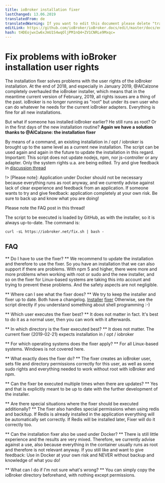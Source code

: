 ```yaml
---
title: ioBroker installation fixer
lastChanged: 13.06.2019
translatedFrom: de
translatedWarning: If you want to edit this document please delete "translatedFrom" field, elsewise this document will be translated automatically again
editLink: https://github.com/ioBroker/ioBroker.docs/edit/master/docs/en/trouble/install_fixer.md
hash: tHDEojwxIw6xJmU1S4wqOljPM1nQ4+ZV1CNRLe9Mxqc=
---
```

# Fix problems with ioBroker installation user rights
The installation fixer solves problems with the user rights of the ioBroker installation.
At the end of 2018, and especially in January 2019, @AlCalzone completely overhauled the ioBroker installer, which means that in the meantime current version of February, 2019, all rights issues are a thing of the past. ioBroker is no longer running as "root" but under its own user who can do whatever he needs for the current ioBroker adapters.
Everything is fine for all new installations.

But what if someone has installed ioBroker earlier? He still runs as root? Or in the first days of the new installation routine? **Again we have a solution thanks to @AlCalzone: the installation fixer**

By means of a command, an existing installation in / opt / iobroker is brought up to the same level as a current new installation. The script can be used again and again in the future to update the installation in this regard.
Important: This script does not update nodejs, npm, nor js-controller or any adapter. Only the system rights u.a. are being edited.
Try and give feedback in [discussion thread](https://forum.iobroker.net/topic/20212/diskussion-zum-neuen-installation-fixer)

!> [Please note]: Application under Docker should not be necessary because everything runs as root anyway, and we currently advise against lack of clear experience and feedback from an application. If someone wants to try and give feedback: application completely at your own risk. Be sure to back up and know what you are doing!

Please note the FAQ post in this thread!

The script to be executed is loaded by GitHub, as with the installer, so it is always up-to-date. The command is:

```
curl -sL https://iobroker.net/fix.sh | bash -
```

## FAQ
** Do I have to use the fixer? ** We recommend to update the installation and therefore to use the fixer. So you have an installation that we can also support if there are problems. With npm 5 and higher, there were more and more problems when working with root or sudo and the new installer, and so on the fixer for Linux-based systems are taking this into account and trying to prevent these problems. And the safety aspects are not negligible.

** Where can I see what the fixer does? ** We try to keep the installer and fixer up to date.
Both have a changelog.
[Installer](https://github.com/ioBroker/ioBroker/blob/master/CHANGELOG_INSTALLER_LINUX.md) [fixer](https://github.com/ioBroker/ioBroker/blob/master/CHANGELOG_FIXER_LINUX.md) Otherwise, see the script directly if you understand something about shell programming :-)

** Which user executes the fixer best? ** It does not matter in fact. It's best to do it as a normal user, then you can work with it afterwards.

** In which directory is the fixer executed best? ** It does not matter. The current fixer (2019-02-21) expects installation in / opt / iobroker

** For which operating systems does the fixer apply? ** For all Linux-based systems. Windows is not covered here.

** What exactly does the fixer do? ** The fixer creates an ioBroker user, sets file and directory permissions correctly for this user, as well as some sudo rights and everything needed to work without root with ioBroker and npm.

** Can the fixer be executed multiple times when there are updates? ** Yes and that is explicitly meant to be up to date with the further development of the installer.

** Are there special situations where the fixer should be executed additionally? ** The fixer also handles special permissions when using redis and backitup. If Redis is already installed in the application everything will be automatically set correctly. If Redis will be installed later, Fixer will do it correctly too.

** Can the installation fixer also be used under Docker? ** There is still little experience and the results are very mixed. Therefore, we currently advise against a use, also because everything in the container usually runs as root and therefore is not relevant anyway. If you still like and want to give feedback: Use in Docker at your own risk and NEVER without backup and knowledge of what you do!

** What can I do if I'm not sure what's wrong? ** You can simply copy the ioBroker directory beforehand, with nothing except permissions.